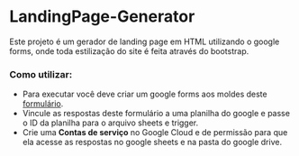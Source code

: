 # LandingPage-Generator
Este projeto é um gerador de landing page em HTML utilizando o google forms, onde toda estilização do site é feita através do bootstrap.

### Como utilizar:
- Para executar você deve criar um google forms aos moldes deste [formulário](https://docs.google.com/forms/d/e/1FAIpQLSdSwLNywKAHR6ULsHgi_0MJUhYpOZvQMYF3BxmWz5iMe_0ktA/viewform).
- Vincule as respostas deste formulário a uma planilha do google e passe o ID da planilha para o arquivo sheets e trigger.
- Crie uma **Contas de serviço** no Google Cloud e de permissão para que ela acesse as respostas no google sheets e na pasta do google drive.
